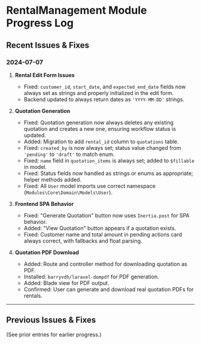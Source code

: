 # RentalManagement Module Progress Log

## Recent Issues & Fixes

### 2024-07-07

1. **Rental Edit Form Issues**
   - Fixed: `customer_id`, `start_date`, and `expected_end_date` fields now always set as strings and properly initialized in the edit form.
   - Backend updated to always return dates as `'YYYY-MM-DD'` strings.

2. **Quotation Generation**
   - Fixed: Quotation generation now always deletes any existing quotation and creates a new one, ensuring workflow status is updated.
   - Added: Migration to add `rental_id` column to `quotations` table.
   - Fixed: `created_by` is now always set; status value changed from `'pending'` to `'draft'` to match enum.
   - Fixed: `name` field in `quotation_items` is always set; added to `$fillable` in model.
   - Fixed: Status fields now handled as strings or enums as appropriate; helper methods added.
   - Fixed: All `User` model imports use correct namespace (`Modules\Core\Domain\Models\User`).

3. **Frontend SPA Behavior**
   - Fixed: "Generate Quotation" button now uses `Inertia.post` for SPA behavior.
   - Added: "View Quotation" button appears if a quotation exists.
   - Fixed: Customer name and total amount in pending actions card always correct, with fallbacks and float parsing.

4. **Quotation PDF Download**
   - Added: Route and controller method for downloading quotation as PDF.
   - Installed: `barryvdh/laravel-dompdf` for PDF generation.
   - Added: Blade view for PDF output.
   - Confirmed: User can generate and download real quotation PDFs for rentals.

---

## Previous Issues & Fixes

(See prior entries for earlier progress.) 
